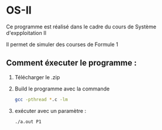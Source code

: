 # OS-II

Ce programme est réalisé dans le cadre du cours de Système d'expploitation II

Il permet de simuler des courses de Formule 1


## Comment éxecuter le programme :

1. Télécharger le .zip

2. Build le programme avec la commande  
	```sh
	gcc -pthread *.c -lm
	```
3. exécuter avec un paramètre :
	```sh
	./a.out P1
	```
